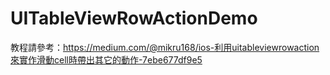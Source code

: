 # UITableViewRowActionDemo
教程請參考：https://medium.com/@mikru168/ios-利用uitableviewrowaction來實作滑動cell時帶出其它的動作-7ebe677df9e5
